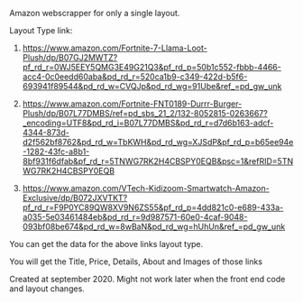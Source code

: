 Amazon webscrapper for only a single layout.


Layout Type link:

1. https://www.amazon.com/Fortnite-7-Llama-Loot-Plush/dp/B07GJ2MWTZ?pf_rd_r=0WJ5EEY5QMG3E49G21Q3&pf_rd_p=50b1c552-fbbb-4466-acc4-0c0eedd60aba&pd_rd_r=520ca1b9-c349-422d-b5f6-693941f89544&pd_rd_w=CVQJp&pd_rd_wg=91Ube&ref_=pd_gw_unk

2. https://www.amazon.com/Fortnite-FNT0189-Durrr-Burger-Plush/dp/B07L77DMBS/ref=pd_sbs_21_2/132-8052815-0263667?_encoding=UTF8&pd_rd_i=B07L77DMBS&pd_rd_r=d7d6b163-adcf-4344-873d-d2f562bf8762&pd_rd_w=TbKWH&pd_rd_wg=XJSdP&pf_rd_p=b65ee94e-1282-43fc-a8b1-8bf931f6dfab&pf_rd_r=5TNWG7RK2H4CBSPY0EQB&psc=1&refRID=5TNWG7RK2H4CBSPY0EQB

3. https://www.amazon.com/VTech-Kidizoom-Smartwatch-Amazon-Exclusive/dp/B072JXVTKT?pf_rd_r=F9P0YC89QW8XV9N6ZS55&pf_rd_p=4dd821c0-e689-433a-a035-5e03461484eb&pd_rd_r=9d987571-60e0-4caf-9048-093bf08be674&pd_rd_w=8wBaN&pd_rd_wg=hUhUn&ref_=pd_gw_unk

You can get the data for the above links layout type.

You will get the Title, Price, Details, About and Images  of those links

Created at september 2020.
Might not work later when the front end code and layout changes.

